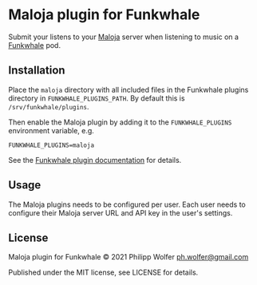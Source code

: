 # Maloja plugin for Funkwhale

Submit your listens to your [Maloja](https://github.com/krateng/maloja) server
when listening to music on a [Funkwhale](https://funkwhale.audio/) pod.


## Installation

Place the `maloja` directory with all included files in the Funkwhale
plugins directory in `FUNKWHALE_PLUGINS_PATH`. By default this is `/srv/funkwhale/plugins`.

Then enable the Maloja plugin by adding it to the `FUNKWHALE_PLUGINS`
environment variable, e.g.

    FUNKWHALE_PLUGINS=maloja

See the [Funkwhale plugin documentation](https://docs.funkwhale.audio/developers/plugins.html) for details.


## Usage

The Maloja plugins needs to be configured per user. Each user needs to
configure their Maloja server URL and API key in the user's settings.


## License

Maloja plugin for Funkwhale © 2021 Philipp Wolfer <ph.wolfer@gmail.com>

Published under the MIT license, see LICENSE for details.